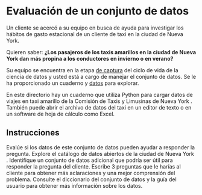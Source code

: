 # Evaluación de un conjunto de datos
Un cliente se acercó a su equipo en busca de ayuda para investigar los hábitos de gasto estacional de un cliente de taxi en la ciudad de Nueva York.

Quieren saber: **¿Los pasajeros de los taxis amarillos en la ciudad de Nueva York dan más propina a los conductores en invierno o en verano?**

Su equipo se encuentra en la etapa [de captura](https://github.com/microsoft/Data-Science-For-Beginners/blob/main/4-Data-Science-Lifecycle/14-Introduction/Readme.md#Capturing) del ciclo de vida de la ciencia de datos y usted está a cargo de manejar el conjunto de datos. Se le ha proporcionado un cuaderno y [datos](https://github.com/microsoft/Data-Science-For-Beginners/blob/main/data/taxi.csv) para explorar.

En este directorio hay un cuaderno que utiliza Python para cargar datos de viajes en taxi amarillo de la Comisión de Taxis y Limusinas de Nueva York . También puede abrir el archivo de datos del taxi en un editor de texto o en un software de hoja de cálculo como Excel.

## Instrucciones
Evalúe si los datos de este conjunto de datos pueden ayudar a responder la pregunta.
Explore el catálogo de datos abiertos de la ciudad de Nueva York . Identifique un conjunto de datos adicional que podría ser útil para responder la pregunta del cliente.
Escribe 3 preguntas que le harías al cliente para obtener más aclaraciones y una mejor comprensión del problema.
Consulte el diccionario del conjunto de datos y la guía del usuario para obtener más información sobre los datos.